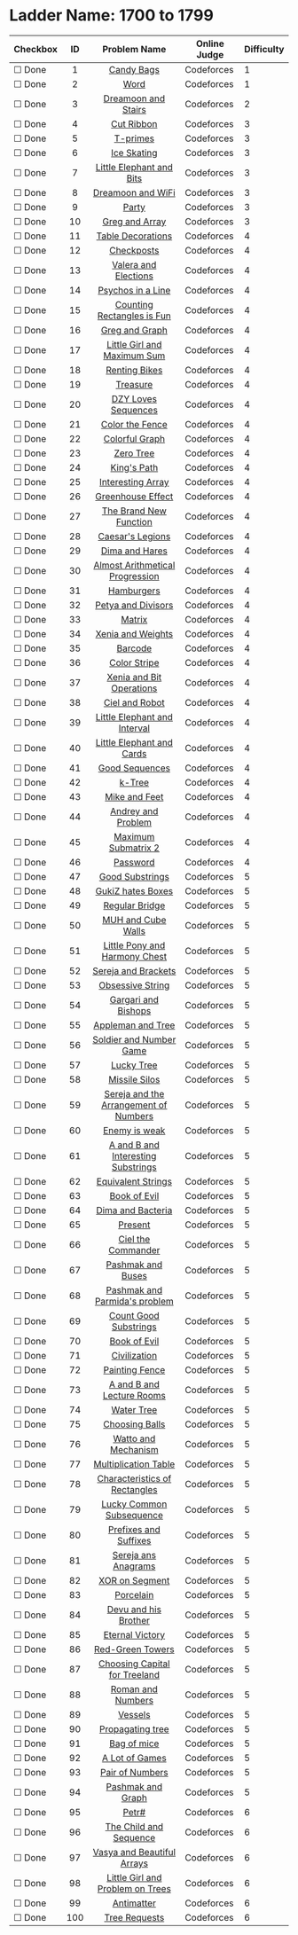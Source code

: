 # Ladder Name: 1700 to 1799

| Checkbox | ID  | Problem Name | Online Judge | Difficulty |
|---|:---:|:---:|---|---|
|&#9744; Done|1|[Candy Bags](http://codeforces.com/problemset/problem/334/A)|Codeforces|1|
|&#9744; Done|2|[Word](http://codeforces.com/problemset/problem/59/A)|Codeforces|1|
|&#9744; Done|3|[Dreamoon and Stairs](http://codeforces.com/problemset/problem/476/A)|Codeforces|2|
|&#9744; Done|4|[Cut Ribbon](http://codeforces.com/problemset/problem/189/A)|Codeforces|3|
|&#9744; Done|5|[T-primes](http://codeforces.com/problemset/problem/230/B)|Codeforces|3|
|&#9744; Done|6|[Ice Skating](http://codeforces.com/problemset/problem/217/A)|Codeforces|3|
|&#9744; Done|7|[Little Elephant and Bits](http://codeforces.com/problemset/problem/258/A)|Codeforces|3|
|&#9744; Done|8|[Dreamoon and WiFi](http://codeforces.com/problemset/problem/476/B)|Codeforces|3|
|&#9744; Done|9|[Party](http://codeforces.com/problemset/problem/115/A)|Codeforces|3|
|&#9744; Done|10|[Greg and Array](http://codeforces.com/problemset/problem/295/A)|Codeforces|3|
|&#9744; Done|11|[Table Decorations](http://codeforces.com/problemset/problem/478/C)|Codeforces|4|
|&#9744; Done|12|[Checkposts](http://codeforces.com/problemset/problem/427/C)|Codeforces|4|
|&#9744; Done|13|[Valera and Elections](http://codeforces.com/problemset/problem/369/C)|Codeforces|4|
|&#9744; Done|14|[Psychos in a Line](http://codeforces.com/problemset/problem/319/B)|Codeforces|4|
|&#9744; Done|15|[Counting Rectangles is Fun](http://codeforces.com/problemset/problem/372/B)|Codeforces|4|
|&#9744; Done|16|[Greg and Graph](http://codeforces.com/problemset/problem/295/B)|Codeforces|4|
|&#9744; Done|17|[Little Girl and Maximum Sum](http://codeforces.com/problemset/problem/276/C)|Codeforces|4|
|&#9744; Done|18|[Renting Bikes](http://codeforces.com/problemset/problem/363/D)|Codeforces|4|
|&#9744; Done|19|[Treasure](http://codeforces.com/problemset/problem/494/A)|Codeforces|4|
|&#9744; Done|20|[DZY Loves Sequences](http://codeforces.com/problemset/problem/446/A)|Codeforces|4|
|&#9744; Done|21|[Color the Fence](http://codeforces.com/problemset/problem/349/B)|Codeforces|4|
|&#9744; Done|22|[Colorful Graph](http://codeforces.com/problemset/problem/246/D)|Codeforces|4|
|&#9744; Done|23|[Zero Tree](http://codeforces.com/problemset/problem/274/B)|Codeforces|4|
|&#9744; Done|24|[King's Path](http://codeforces.com/problemset/problem/242/C)|Codeforces|4|
|&#9744; Done|25|[Interesting Array](http://codeforces.com/problemset/problem/482/B)|Codeforces|4|
|&#9744; Done|26|[Greenhouse Effect](http://codeforces.com/problemset/problem/269/B)|Codeforces|4|
|&#9744; Done|27|[The Brand New Function](http://codeforces.com/problemset/problem/243/A)|Codeforces|4|
|&#9744; Done|28|[Caesar's Legions](http://codeforces.com/problemset/problem/118/D)|Codeforces|4|
|&#9744; Done|29|[Dima and Hares](http://codeforces.com/problemset/problem/358/D)|Codeforces|4|
|&#9744; Done|30|[Almost Arithmetical Progression](http://codeforces.com/problemset/problem/255/C)|Codeforces|4|
|&#9744; Done|31|[Hamburgers](http://codeforces.com/problemset/problem/371/C)|Codeforces|4|
|&#9744; Done|32|[Petya and Divisors](http://codeforces.com/problemset/problem/111/B)|Codeforces|4|
|&#9744; Done|33|[Matrix](http://codeforces.com/problemset/problem/364/A)|Codeforces|4|
|&#9744; Done|34|[Xenia and Weights](http://codeforces.com/problemset/problem/339/C)|Codeforces|4|
|&#9744; Done|35|[Barcode](http://codeforces.com/problemset/problem/225/C)|Codeforces|4|
|&#9744; Done|36|[Color Stripe](http://codeforces.com/problemset/problem/219/C)|Codeforces|4|
|&#9744; Done|37|[Xenia and Bit Operations](http://codeforces.com/problemset/problem/339/D)|Codeforces|4|
|&#9744; Done|38|[Ciel and Robot](http://codeforces.com/problemset/problem/321/A)|Codeforces|4|
|&#9744; Done|39|[Little Elephant and Interval](http://codeforces.com/problemset/problem/204/A)|Codeforces|4|
|&#9744; Done|40|[Little Elephant and Cards](http://codeforces.com/problemset/problem/204/B)|Codeforces|4|
|&#9744; Done|41|[Good Sequences](http://codeforces.com/problemset/problem/264/B)|Codeforces|4|
|&#9744; Done|42|[k-Tree](http://codeforces.com/problemset/problem/431/C)|Codeforces|4|
|&#9744; Done|43|[Mike and Feet](http://codeforces.com/problemset/problem/547/B)|Codeforces|4|
|&#9744; Done|44|[Andrey and Problem](http://codeforces.com/problemset/problem/442/B)|Codeforces|4|
|&#9744; Done|45|[Maximum Submatrix 2](http://codeforces.com/problemset/problem/375/B)|Codeforces|4|
|&#9744; Done|46|[Password](http://codeforces.com/problemset/problem/126/B)|Codeforces|4|
|&#9744; Done|47|[Good Substrings](http://codeforces.com/problemset/problem/271/D)|Codeforces|5|
|&#9744; Done|48|[GukiZ hates Boxes](http://codeforces.com/problemset/problem/551/C)|Codeforces|5|
|&#9744; Done|49|[Regular Bridge](http://codeforces.com/problemset/problem/550/D)|Codeforces|5|
|&#9744; Done|50|[MUH and Cube Walls](http://codeforces.com/problemset/problem/471/D)|Codeforces|5|
|&#9744; Done|51|[Little Pony and Harmony Chest](http://codeforces.com/problemset/problem/453/B)|Codeforces|5|
|&#9744; Done|52|[Sereja and Brackets](http://codeforces.com/problemset/problem/380/C)|Codeforces|5|
|&#9744; Done|53|[Obsessive String](http://codeforces.com/problemset/problem/494/B)|Codeforces|5|
|&#9744; Done|54|[Gargari and Bishops](http://codeforces.com/problemset/problem/463/C)|Codeforces|5|
|&#9744; Done|55|[Appleman and Tree](http://codeforces.com/problemset/problem/461/B)|Codeforces|5|
|&#9744; Done|56|[Soldier and Number Game](http://codeforces.com/problemset/problem/546/D)|Codeforces|5|
|&#9744; Done|57|[Lucky Tree](http://codeforces.com/problemset/problem/109/C)|Codeforces|5|
|&#9744; Done|58|[Missile Silos](http://codeforces.com/problemset/problem/144/D)|Codeforces|5|
|&#9744; Done|59|[Sereja and the Arrangement of Numbers](http://codeforces.com/problemset/problem/367/C)|Codeforces|5|
|&#9744; Done|60|[Enemy is weak](http://codeforces.com/problemset/problem/61/E)|Codeforces|5|
|&#9744; Done|61|[A and B and Interesting Substrings](http://codeforces.com/problemset/problem/519/D)|Codeforces|5|
|&#9744; Done|62|[Equivalent Strings](http://codeforces.com/problemset/problem/559/B)|Codeforces|5|
|&#9744; Done|63|[Book of Evil](http://codeforces.com/problemset/problem/337/D)|Codeforces|5|
|&#9744; Done|64|[Dima and Bacteria](http://codeforces.com/problemset/problem/400/D)|Codeforces|5|
|&#9744; Done|65|[Present](http://codeforces.com/problemset/problem/460/C)|Codeforces|5|
|&#9744; Done|66|[Ciel the Commander](http://codeforces.com/problemset/problem/321/C)|Codeforces|5|
|&#9744; Done|67|[Pashmak and Buses](http://codeforces.com/problemset/problem/459/C)|Codeforces|5|
|&#9744; Done|68|[Pashmak and Parmida's problem](http://codeforces.com/problemset/problem/459/D)|Codeforces|5|
|&#9744; Done|69|[Count Good Substrings](http://codeforces.com/problemset/problem/451/D)|Codeforces|5|
|&#9744; Done|70|[Book of Evil](http://codeforces.com/problemset/problem/337/D)|Codeforces|5|
|&#9744; Done|71|[Civilization](http://codeforces.com/problemset/problem/455/C)|Codeforces|5|
|&#9744; Done|72|[Painting Fence](http://codeforces.com/problemset/problem/448/C)|Codeforces|5|
|&#9744; Done|73|[A and B and Lecture Rooms](http://codeforces.com/problemset/problem/519/E)|Codeforces|5|
|&#9744; Done|74|[Water Tree](http://codeforces.com/problemset/problem/343/D)|Codeforces|5|
|&#9744; Done|75|[Choosing Balls](http://codeforces.com/problemset/problem/264/C)|Codeforces|5|
|&#9744; Done|76|[Watto and Mechanism](http://codeforces.com/problemset/problem/514/C)|Codeforces|5|
|&#9744; Done|77|[Multiplication Table](http://codeforces.com/problemset/problem/448/D)|Codeforces|5|
|&#9744; Done|78|[Characteristics of Rectangles](http://codeforces.com/problemset/problem/333/D)|Codeforces|5|
|&#9744; Done|79|[Lucky Common Subsequence](http://codeforces.com/problemset/problem/346/B)|Codeforces|5|
|&#9744; Done|80|[Prefixes and Suffixes](http://codeforces.com/problemset/problem/432/D)|Codeforces|5|
|&#9744; Done|81|[Sereja ans Anagrams](http://codeforces.com/problemset/problem/367/B)|Codeforces|5|
|&#9744; Done|82|[XOR on Segment](http://codeforces.com/problemset/problem/242/E)|Codeforces|5|
|&#9744; Done|83|[Porcelain](http://codeforces.com/problemset/problem/148/E)|Codeforces|5|
|&#9744; Done|84|[Devu and his Brother](http://codeforces.com/problemset/problem/439/D)|Codeforces|5|
|&#9744; Done|85|[Eternal Victory](http://codeforces.com/problemset/problem/61/D)|Codeforces|5|
|&#9744; Done|86|[Red-Green Towers](http://codeforces.com/problemset/problem/478/D)|Codeforces|5|
|&#9744; Done|87|[Choosing Capital for Treeland](http://codeforces.com/problemset/problem/219/D)|Codeforces|5|
|&#9744; Done|88|[Roman and Numbers](http://codeforces.com/problemset/problem/401/D)|Codeforces|5|
|&#9744; Done|89|[Vessels](http://codeforces.com/problemset/problem/371/D)|Codeforces|5|
|&#9744; Done|90|[Propagating tree](http://codeforces.com/problemset/problem/383/C)|Codeforces|5|
|&#9744; Done|91|[Bag of mice](http://codeforces.com/problemset/problem/148/D)|Codeforces|5|
|&#9744; Done|92|[A Lot of Games](http://codeforces.com/problemset/problem/455/B)|Codeforces|5|
|&#9744; Done|93|[Pair of Numbers](http://codeforces.com/problemset/problem/359/D)|Codeforces|5|
|&#9744; Done|94|[Pashmak and Graph](http://codeforces.com/problemset/problem/459/E)|Codeforces|5|
|&#9744; Done|95|[Petr#](http://codeforces.com/problemset/problem/113/B)|Codeforces|6|
|&#9744; Done|96|[The Child and Sequence](http://codeforces.com/problemset/problem/438/D)|Codeforces|6|
|&#9744; Done|97|[Vasya and Beautiful Arrays](http://codeforces.com/problemset/problem/354/C)|Codeforces|6|
|&#9744; Done|98|[Little Girl and Problem on Trees](http://codeforces.com/problemset/problem/276/E)|Codeforces|6|
|&#9744; Done|99|[Antimatter](http://codeforces.com/problemset/problem/383/D)|Codeforces|6|
|&#9744; Done|100|[Tree Requests](http://codeforces.com/problemset/problem/570/D)|Codeforces|6|
